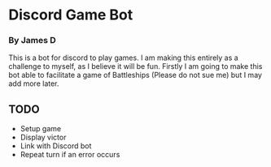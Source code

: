 # Discord Game Bot
### By James D

This is a bot for discord to play games. 
I am making this entirely as a challenge to myself, as I believe it will be fun.
Firstly I am going to make this bot able to facilitate a game of Battleships (Please do not sue me)
but I may add more later.

## TODO
* Setup game
* Display victor
* Link with Discord bot
* Repeat turn if an error occurs